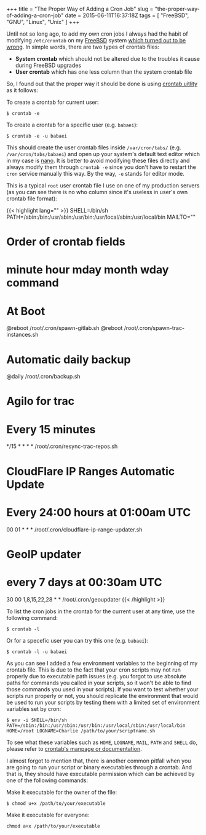 +++
title = "The Proper Way of Adding a Cron Job"
slug = "the-proper-way-of-adding-a-cron-job"
date = 2015-06-11T16:37:18Z
tags = [ "FreeBSD", "GNU", "Linux", "Unix" ]
+++

Until not so long ago, to add my own cron jobs I always had the habit of modifying <code>/etc/crontab</code> on my [FreeBSD](https://www.freebsd.org/) system [which turned out to be wrong](https://www.freebsd.org/doc/handbook/configtuning-cron.html). In simple words, there are two types of crontab files:

- __System crontab__ which should not be altered due to the troubles it cause during FreeBSD upgrades
- __User crontab__ which has one less column than the system crontab file

<!--more-->

So, I found out that the proper way it should be done is using [crontab uitlity](https://www.freebsd.org/cgi/man.cgi?crontab%285%29) as it follows:

To create a crontab for current user:

```
$ crontab -e
```

To create a crontab for a specific user (e.g. <code>babaei</code>):

```
$ crontab -e -u babaei
```

This should create the user crontab files inside <code>/var/cron/tabs/</code> (e.g. <code>/var/cron/tabs/babaei</code>) and open up your system's default text editor which in my case is [nano](http://www.nano-editor.org/). It is better to avoid modifying these files directly and always modify them through <code>crontab -e</code> since you don't have to restart the <code>cron</code> service manually this way. By the way, <code>-e</code> stands for editor mode.

This is a typical <code>root</code> user crontab file I use on one of my production servers (as you can see there is no who column since it's useless in user's own crontab file format):

{{< highlight lang="" >}}
SHELL=/bin/sh
PATH=/sbin:/bin:/usr/sbin:/usr/bin:/usr/local/sbin:/usr/local/bin
MAILTO=""

# Order of crontab fields
# minute    hour    mday    month   wday    command

# At Boot
@reboot     /root/.cron/spawn-gitlab.sh
@reboot     /root/.cron/spawn-trac-instances.sh

# Automatic daily backup
@daily      /root/.cron/backup.sh

# Agilo for trac
# Every 15 minutes
*/15       *       *       *       *        /root/.cron/resync-trac-repos.sh

# CloudFlare IP Ranges Automatic Update
# Every 24:00 hours at 01:00am UTC
00      01      *       *       *       /root/.cron/cloudflare-ip-range-updater.sh

# GeoIP updater
# every 7 days at 00:30am UTC
30      00      1,8,15,22,28    *       *       /root/.cron/geoupdater
{{< /highlight >}}

To list the cron jobs in the crontab for the current user at any time, use the following command:

```
$ crontab -l
```

Or for a specefic user you can try this one (e.g. <code>babaei</code>):

```
$ crontab -l -u babaei
```

As you can see I added a few environment variables to the beginning of my crontab file. This is due to the fact that your cron scripts may not run properly due to executable path issues (e.g. you forgot to use absolute paths for commands you called in your scripts, so it won't be able to find those commands you used in your scripts). If you want to test whether your scripts run properly or not, you should replicate the environment that would be used to run your scripts by testing them with a limited set of environment variables set by cron:

```
$ env -i SHELL=/bin/sh PATH=/sbin:/bin:/usr/sbin:/usr/bin:/usr/local/sbin:/usr/local/bin HOME=/root LOGNAME=Charlie /path/to/your/scriptname.sh
```

To see what these variables such as <code>HOME</code>, <code>LOGNAME</code>, <code>MAIL</code>, <code>PATH</code> and <code>SHELL</code> do, please refer to [crontab's manpage or documentation](http://crontab.org/).

I almost forgot to mention that, there is another common pitfall when you are going to run your script or binary executables through a crontab. And that is, they should have executable permission which can be achieved by one of the following commands:

Make it executable for the owner of the file:

```
$ chmod u+x /path/to/your/executable
```

Make it executable for everyone:

```
chmod a+x /path/to/your/executable
```
